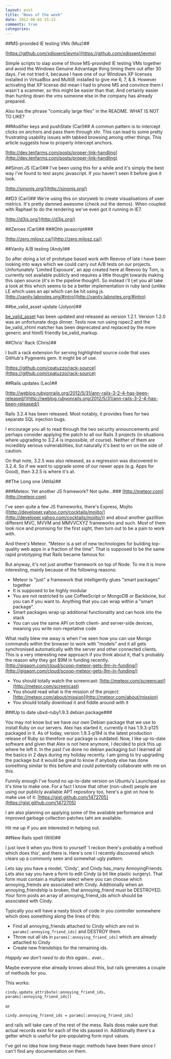 ```yaml
---
layout: post
title: "News of the week"
date: 2012-06-01 15:22
comments: true
categories:
---
```


##MS-provided IE testing VMs (Muz)##

[https://github.com/xdissent/ievms](https://github.com/xdissent/ievms)

Simple scripts to slap some of those MS-provided IE testing VMs together and avoid the Windows Genuine Advantage thing timing them out after 30 days.  I've not tried it, because I have one of our Windows XP licenses installed in VirtualBox and MultiIE installed to give me 6, 7, & 8.  However activating that XP license did mean I had to phone MS and convince them I wasn't a scammer, so this might be easier than that.  And certainly easier than hunting down the vms someone else in the company has already prepared.

Also has the phrase "comically large files" in the README.  WHAT IS NOT TO LIKE?


##Modifier keys and pushState (Carl)##
A common pattern is to intercept clicks on anchors and pass them through xhr. This can lead to some pretty frustrating usability issues with tabbed browsing among other things. This article suggests how to properly intercept anchors.

[http://dev.tenfarms.com/posts/proper-link-handling](http://dev.tenfarms.com/posts/proper-link-handling)

##Sinon.JS (Carl)##
I've been using this for a while and it's simply the best way i've found to test async javascript. If you haven't seen it before give it look.

[http://sinonjs.org/](http://sinonjs.org/)

##D3 (Carl)##
We're using this on storyweb to create visualisations of user metrics. It's pretty damned awesome (check out the demos). When coupled with Raphael to do the rendering we've even got it running in IE7.

[http://d3js.org/](http://d3js.org/)

##Zeroes (Carl)##
###Ohh javascript###

[http://zero.milosz.ca/](http://zero.milosz.ca/)


##Vanity A/B testing (Andy)##

So after doing a lot of prototype based work with Reevoo of late i have been looking into ways which we could carry out A/B tests on our projects. Unfortunately 'Limited Exposure', an app created here at Reevoo by Tom, is currently not available publicly and requires a little thought towards making this open source (it's in the pipeline though!). So instead i'll l;et you all take a look at this which seems to be a better implementation in ruby land (unlike LE which uses an api which can be hit using js.
[http://vanity.labnotes.org/#intro](http://vanity.labnotes.org/#intro)


##be_valid_asset update (Jolyon)##

[be_valid_asset](https://github.com/unboxed/be_valid_asset) has been updated and released as version 1.2.1. Version 1.2.0 was an unfortunate dogs dinner. Tests now run using rspec2 and the be_valid_xhtml matcher has been deprecated and replaced by the more generic and html5 friendly be_valid_markup.


##Chris' Rack (Chris)##

I built a rack extension for serving highlighted source code that uses GitHub's Pygments gem. It might be of use.

[https://github.com/cpatuzzo/rack-source](https://github.com/cpatuzzo/rack-source)


##Rails updates (Leo)##

[http://weblog.rubyonrails.org/2012/5/31/ann-rails-3-2-4-has-been-released/](http://weblog.rubyonrails.org/2012/5/31/ann-rails-3-2-4-has-been-released/)

Rails 3.2.4 has been released. Most notably, it provides fixes for two separate SQL injection bugs.

I encourage you all to read through the two security announcements and perhaps consider applying the patch to all our Rails 3 projects (in situations where upgrading to 3.2.4 is impossible, of course). Neither of them are incredibly serious vulnerabilities, but naturally it's best to err on the side of caution.

On that note, 3.2.5 was also released, as a regression was discovered in 3.2.4. So if we want to upgrade some of our newer apps (e.g. Apps for Good), then 3.2.5 is where it's at.


##The Long one (Attila)##

###Meteor. Yet another JS framework? Not quite...###
[http://meteor.com](http://meteor.com)

I've seen quite a few JS frameworks, there's Express, Mojito ([http://developer.yahoo.com/cocktails/mojito/](http://developer.yahoo.com/cocktails/mojito/)) and about another gazillion different MVC, MVVM and MMVVCXYZ frameworks and such. Most of them look nice and promising for the first sight, then turn out to be a pain to work with.

And there's Meteor. "Meteor is a set of new technologies for building top-quality web apps in a fraction of the time". That is supposed to be the same rapid prototyping that Rails became famous for.

But anyway, it's not just another framework on top of Node. To me it is more interesting, mainly because of the following reasons:

* Meteor is "just" a framework that intelligently glues "smart packages" together
* It is supposed to be highly modular
* You are not restricted to use CoffeeScript or MongoDB or Backbone, but you can if you want to. Anything that you can wrap within a "smart package".
* Smart packages wrap up additional functionality and can hook into the stack
* You can use the same API on both client- and server-side devices, meaning you write non-repetative code

What really blew me away is when I've seen how you can use Mongo commands within the browser to work with "models" and it all gets synchronised automatically with the server and other connected clients.
This is a very interesting new approach if you think about it, that's probably the reason why they got $9M in funding recently. [http://gigaom.com/cloud/scoop-meteor-gets-9m-in-funding/](http://gigaom.com/cloud/scoop-meteor-gets-9m-in-funding/)

* You should totally watch the screencast: [http://meteor.com/screencast](http://meteor.com/screencast)
* You should read what is the mission of the project: [http://meteor.com/about/mission](http://meteor.com/about/mission)
* You should totally download it and fiddle around with it

###Up to date ubxd-ruby1.9.3 debian package###

You may not know but we have our own Debian package that we use to install Ruby on our servers. Alex has started it, currently it has 1.9.3-p125 packaged in it. As of today, version 1.9.3-p194 is the latest production release of Ruby so therefore our package is outdated. Now, I like up-to-date software and given that Alex is not here anymore, I decided to pick this up where he left it. In the past I've done no debian packaging but I learned all the basics in 2 days during my holiday recently. I am going to try upgrading the package but it would be great to know if anybody else has done something similar to this before and could potentially collaborate with me on this.

Funnily enough I've found no up-to-date version on Ubuntu's Launchpad so it's time to make one. For a fact I know that other (non-ubxd) people are using our publicly available APT repository too, here's a gist on how to make use of it:
[https://gist.github.com/1472705](https://gist.github.com/1472705)

I am also planning on applying some of the available performance and improved garbage collection patches taht are available.

Hit me up if you are interested in helping out.


##New Rails spell (Will)##

I just love it when you think to yourself 'I reckon there's probably a method which does this', and there is. Here's one I I recently discovered which clears up a commonly seen and somewhat ugly pattern.

Lets say you have a model, 'Cindy', and Cindy has\_many AnnoyingFriends.  Lets also say you have a form to edit Cindy (a bit like plastic surgery).  That form must contain a multiple select where you can choose which annoying\_freinds are associated with Cindy.  Additionally when an annoying\_friendship is broken, that annoying\_friend must be DESTROYED.  Your form posts an array of annoying\_friend\_ids which should be associated with Cindy.

Typically you will have a nasty block of code in you controller somewhere which does something along the lines of this:

* Find all annoying\_friends attached to Cindy which are not in `params[:annoying_friend_ids]` and DESTROY them.
* Throw out all ids in `params[:annoying_friend_ids]` which are already attached to Cindy
* Create new friendships for the remaining ids.

_Happily we don't need to do this again... ever..._

Maybe everyone else already knows about this, but rails generates a couple of methods for you.

This works:

`cindy.update_attribute(:annoying_friend_ids, params[:annoying_friend_ids])`

or

`cindy.annoying_friend_ids = params[:annoying_friend_ids]`

and rails will take care of the rest of the mess.  Rails does make sure that actual records exist for each of the ids passed in. Additionally there's a getter which is useful for pre-populating form input values.

I've got no idea how long these magic methods have been there since I can't find any documentation on them.


